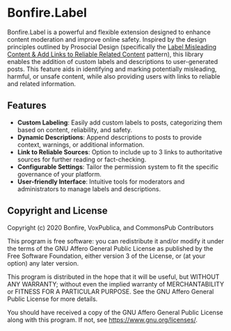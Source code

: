 # Bonfire.Label

Bonfire.Label is a powerful and flexible extension designed to enhance content moderation and improve online safety. Inspired by the design principles outlined by Prosocial Design (specifically the [Label Misleading Content & Add Links to Reliable Related Content](https://www.prosocialdesign.org/library/label-misleading-content-add-links-to-reliable-related-content) pattern), this library enables the addition of custom labels and descriptions to user-generated posts. This feature aids in identifying and marking potentially misleading, harmful, or unsafe content, while also providing users with links to reliable and related information.


## Features
- **Custom Labeling**: Easily add custom labels to posts, categorizing them based on content, reliability, and safety.
- **Dynamic Descriptions**: Append descriptions to posts to provide context, warnings, or additional information.
- **Link to Reliable Sources**: Option to include up to 3 links to authoritative sources for further reading or fact-checking.
- **Configurable Settings**: Tailor the permission system to fit the specific governance of your platform.
- **User-friendly Interface**: Intuitive tools for moderators and administrators to manage labels and descriptions.



## Copyright and License

Copyright (c) 2020 Bonfire, VoxPublica, and CommonsPub Contributors

This program is free software: you can redistribute it and/or modify
it under the terms of the GNU Affero General Public License as
published by the Free Software Foundation, either version 3 of the
License, or (at your option) any later version.

This program is distributed in the hope that it will be useful, but
WITHOUT ANY WARRANTY; without even the implied warranty of
MERCHANTABILITY or FITNESS FOR A PARTICULAR PURPOSE.  See the GNU
Affero General Public License for more details.

You should have received a copy of the GNU Affero General Public
License along with this program.  If not, see <https://www.gnu.org/licenses/>.

